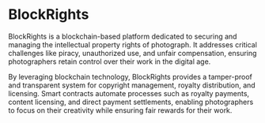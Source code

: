 # BlockRights
BlockRights is a blockchain-based platform dedicated to securing and managing the intellectual property rights of photograph. It addresses critical challenges like piracy, unauthorized use, and unfair compensation, ensuring photographers retain control over their work in the digital age.

By leveraging blockchain technology, BlockRights provides a tamper-proof and transparent system for copyright management, royalty distribution, and licensing. Smart contracts automate processes such as royalty payments, content licensing, and direct payment settlements, enabling photographers to focus on their creativity while ensuring fair rewards for their work.

